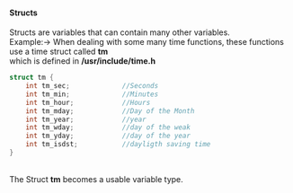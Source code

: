 #### Structs
Structs are variables that can contain many other variables.
\
Example:-> When dealing with some many time functions, these functions use a
time struct called **tm**\
which is defined in **/usr/include/time.h**

``` C
struct tm {
    int tm_sec;             //Seconds
    int tm_min;             //Minutes
    int tm_hour;            //Hours
    int tm_mday;            //Day of the Month
    int tm_year;            //year
    int tm_wday;            //day of the weak
    int tm_yday;            //day of the year
    int tm_isdst;           //dayligth saving time
}
```
\
The Struct **tm** becomes a usable variable type.
